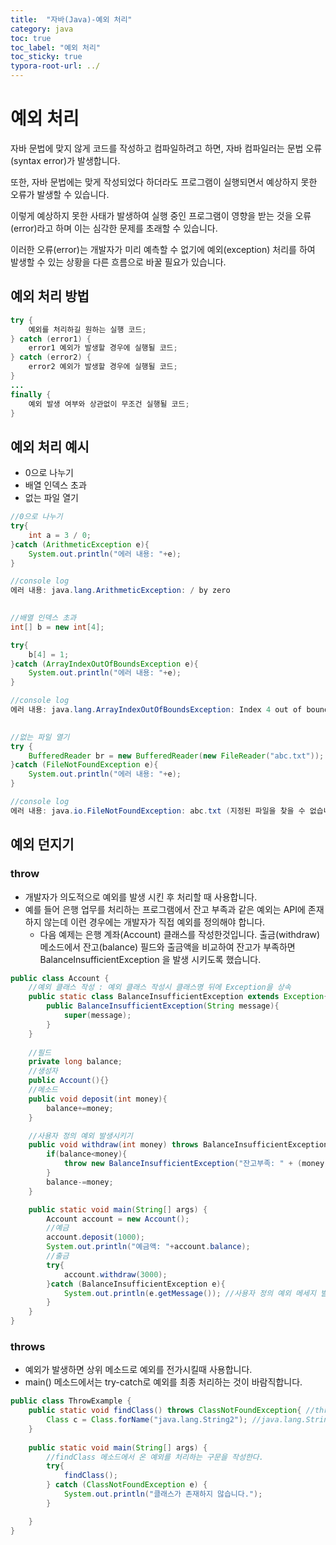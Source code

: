 ```yaml
---
title:  "자바(Java)-예외 처리"
category: java
toc: true
toc_label: "예외 처리"
toc_sticky: true
typora-root-url: ../
---
```








# 예외 처리

자바 문법에 맞지 않게 코드를 작성하고 컴파일하려고 하면, 자바 컴파일러는 문법 오류(syntax error)가 발생합니다.

또한, 자바 문법에는 맞게 작성되었다 하더라도 프로그램이 실행되면서 예상하지 못한 오류가 발생할 수 있습니다.

이렇게 예상하지 못한 사태가 발생하여 실행 중인 프로그램이 영향을 받는 것을 오류(error)라고 하며 이는 심각한 문제를 초래할 수 있습니다.

이러한 오류(error)는 개발자가 미리 예측할 수 없기에 예외(exception) 처리를 하여 발생할 수 있는 상황을 다른 흐름으로 바꿀 필요가 있습니다.





## 예외 처리 방법

```java
try {
    예외를 처리하길 원하는 실행 코드;
} catch (error1) {
    error1 예외가 발생할 경우에 실행될 코드;
} catch (error2) {
    error2 예외가 발생할 경우에 실행될 코드;
}
...
finally {
    예외 발생 여부와 상관없이 무조건 실행될 코드;
}
```





## 예외 처리 예시

- 0으로 나누기
- 배열 인덱스 초과
- 없는 파일 열기

````java
//0으로 나누기
try{
    int a = 3 / 0;
}catch (ArithmeticException e){
    System.out.println("에러 내용: "+e);
}

//console log
에러 내용: java.lang.ArithmeticException: / by zero

    
//배열 인덱스 초과
int[] b = new int[4];

try{
    b[4] = 1;
}catch (ArrayIndexOutOfBoundsException e){
    System.out.println("에러 내용: "+e);
}

//console log
에러 내용: java.lang.ArrayIndexOutOfBoundsException: Index 4 out of bounds for length 4

        
//없는 파일 열기
try {
    BufferedReader br = new BufferedReader(new FileReader("abc.txt"));
}catch (FileNotFoundException e){
    System.out.println("에러 내용: "+e);
}

//console log
에러 내용: java.io.FileNotFoundException: abc.txt (지정된 파일을 찾을 수 없습니다)
````





## 예외 던지기

### throw

- 개발자가 의도적으로 예외를 발생 시킨 후 처리할 때 사용합니다.
- 예를 들어 은행 업무를 처리하는 프로그램에서 잔고 부족과 같은 예외는 API에 존재하지 않는데 이런 경우에는 개발자가 직접 예외를 정의해야 합니다.
  - 다음 예제는 은행 계좌(Account) 클래스를 작성한것입니다. 출금(withdraw) 메소드에서 잔고(balance) 필드와 출금액을 비교하여 잔고가 부족하면 BalanceInsufficientException 을 발생 시키도록 했습니다.

```java
public class Account {
    //예외 클래스 작성 : 예외 클래스 작성시 클래스명 뒤에 Exception을 상속
    public static class BalanceInsufficientException extends Exception{
        public BalanceInsufficientException(String message){
            super(message);
        }
    }
    
    //필드
    private long balance;
    //생성자
    public Account(){}
    //메소드
    public void deposit(int money){
        balance+=money;
    }

    //사용자 정의 예외 발생시키기
    public void withdraw(int money) throws BalanceInsufficientException{
        if(balance<money){
            throw new BalanceInsufficientException("잔고부족: " + (money - balance) + "원이 모자릅니다.");
        }
        balance-=money;
    }

    public static void main(String[] args) {
        Account account = new Account();
        //예금
        account.deposit(1000);
        System.out.println("예금액: "+account.balance);
        //출금
        try{
            account.withdraw(3000);
        }catch (BalanceInsufficientException e){
            System.out.println(e.getMessage());	//사용자 정의 예외 메세지 발생
        }
    }
}
```



### throws

- 예외가 발생하면 상위 메소드로 예외를 전가시킬때 사용합니다.
- main() 메소드에서는 try-catch로 예외를 최종 처리하는 것이 바람직합니다.

```java
public class ThrowExample {
    public static void findClass() throws ClassNotFoundException{ //throws를 통해 상위 메소드로 예외를 전가
        Class c = Class.forName("java.lang.String2"); //java.lang.String2라는 클래스는 존재하지 않으므로 오류를 발생시킨다.
    }
    
    public static void main(String[] args) {
        //findClass 메소드에서 온 예외를 처리하는 구문을 작성한다.
        try{
            findClass();
        } catch (ClassNotFoundException e) {
            System.out.println("클래스가 존재하지 않습니다.");
        }

    }
}
```

